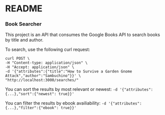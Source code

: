 # README

### Book Searcher
This project is an API that consumes the Google Books API to search books by title and author.

To search, use the following curl request:

```
curl POST \
-H "Content-type: application/json" \
-H "Accept: application/json" \
-d '{"attributes":{"title":"How to Survive a Garden Gnome Attack","author":"Sambuchino"}}' \
"http://localhost:3000/searches/"
```

You can sort the results by most relevant or newest:
`-d '{"attributes":{...},"sort":{"newest": true}}'`

You can filter the results by ebook availiability:
`-d '{"attributes":{...},"filter":{"ebook": true}}'`
